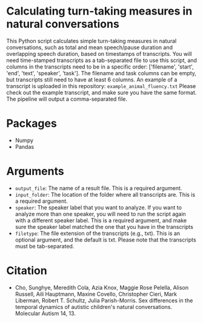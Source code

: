 # Calculating turn-taking measures in natural conversations

This Python script calculates simple turn-taking measures in natural conversations, such as total and mean speech/pause duration and overlapping speech duration, based on timestamps of transcripts. You will need time-stamped transcripts as a tab-separated file to use this script, and columns in the transcripts need to be in a specific order: ['filename', 'start', 'end', 'text', 'speaker', 'task']. The filename and task columns can be empty, but transcripts still need to have at least 6 columns. An example of a transcript is uploaded in this repository: `example_animal_fluency.txt` Please check out the example transcript, and make sure you have the same format. The pipeline will output a comma-separated file. 

# Packages
- Numpy
- Pandas

# Arguments
- `output_file`: The name of a result file. This is a required argument. 
- `input_folder`: The location of the folder where all transcripts are. This is a required argument.
- `speaker`: The speaker label that you want to analyze. If you want to analyze more than one speaker, you will need to run the script again with a different speaker label. This is a required argument, and make sure the speaker label matched the one that you have in the transcripts
- `filetype`: The file extension of the transcripts (e.g., txt). This is an optional argument, and the default is txt. Please note that the transcripts 
must be tab-separated.

# Citation
- Cho, Sunghye, Meredith Cola, Azia Knox, Maggie Rose Pelella, Alison Russell, Aili Hauptmann, Maxine Covello, Christopher Cieri, Mark Liberman, Robert T. Schultz, Julia Parish-Morris. Sex differences in the temporal dynamics of autistic children's natural conversations. Molecular Autism 14, 13. 
